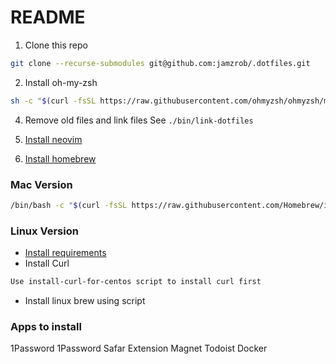 # README


1. Clone this repo
```bash
git clone --recurse-submodules git@github.com:jamzrob/.dotfiles.git
```

2. Install oh-my-zsh
```bash
sh -c "$(curl -fsSL https://raw.githubusercontent.com/ohmyzsh/ohmyzsh/master/tools/install.sh)"
```

4. Remove old files and link files
See `./bin/link-dotfiles`

5. [Install neovim](Ihttps://github.com/neovim/neovim/blob/master/INSTALL.md) 

6. [Install homebrew](https://docs.brew.sh/)
 
### Mac Version
```bash
/bin/bash -c "$(curl -fsSL https://raw.githubusercontent.com/Homebrew/install/HEAD/install.sh)"
```

### Linux Version

- [Install requirements](Ihttps://docs.brew.sh/Homebrew-on-Linux#requirements)
- Install Curl
```bash 
Use install-curl-for-centos script to install curl first
```
- Install linux brew using script

### Apps to install

1Password
1Password Safar Extension
Magnet
Todoist
Docker




